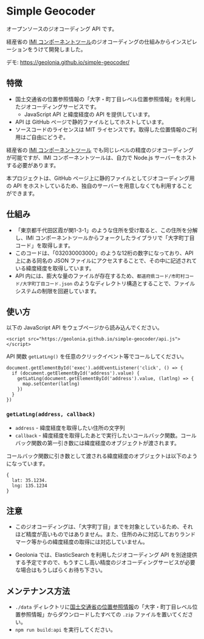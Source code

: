 # Simple Geocoder

オープンソースのジオコーディング API です。

経産省の [IMI コンポーネントツール](https://info.gbiz.go.jp/tools/imi_tools/)のジオコーディングの仕組みからインスピレーションをうけて開発しました。

デモ: https://geolonia.github.io/simple-geocoder/

## 特徴

* 国土交通省の位置参照情報の「大字・町丁目レベル位置参照情報」を利用したジオコーディングサービスです。
  * JavaScript API と緯度経度の API を提供しています。
* API は GitHub ページで静的ファイルとしてホストしています。
* ソースコードのライセンスは MIT ライセンスです。取得した位置情報のご利用はご自由にどうぞ。

経産省の [IMI コンポーネントツール](https://info.gbiz.go.jp/tools/imi_tools/) でも同じレベルの精度のジオコーディングが可能ですが、IMI コンポーネントツールは、自力で Node.js サーバーをホストする必要があります。

本プロジェクトは、GitHub ページ上に静的ファイルとしてジオコーディング用の API をホストしているため、独自のサーバーを用意しなくても利用することができます。

## 仕組み

* 「東京都千代田区霞が関1-3-1」のような住所を受け取ると、この住所を分解し、IMI コンポーネントツールからフォークしたライブラリで「大字町丁目コード」を取得します。
* このコードは、「032030003000」のような12桁の数字になっており、API 上にある同名の JSON ファイルにアクセスすることで、その中に記述されている緯度経度を取得しています。
* API 内には、膨大な量のファイルが存在するため、`都道府県コード/市町村コード/大字町丁目コード.json` のようなディレクトリ構造とすることで、ファイルシステムの制限を回避しています。

## 使い方

以下の JavaScript API をウェブページから読み込んでください。

```
<script src="https://geolonia.github.io/simple-geocoder/api.js"></script>
```

API 関数 `getLatLng()` を任意のクリックイベント等でコールしてください。

```
document.getElementById('exec').addEventListener('click', () => {
  if (document.getElementById('address').value) {
    getLatLng(document.getElementById('address').value, (latlng) => {
      map.setCenter(latlng)
    })
  }
})
```

### `getLatLng(address, callback)`

* `address` - 緯度経度を取得したい住所の文字列
* `callback` - 緯度経度を取得したあとで実行したいコールバック関数。コールバック関数の第一引き数には緯度経度のオブジェクトが渡されます。

コールバック関数に引き数として渡される緯度経度のオブジェクトは以下のようになっています。

```
{
  lat: 35.1234.
  lng: 135.1234
}
```

## 注意

* このジオコーディングは、「大字町丁目」までを対象としているため、それほど精度が高いものではありません。また、住所のみに対応しておりランドマーク等からの緯度経度の取得には対応していません。
+ Geolonia では、ElasticSearch を利用したジオコーディング API を別途提供する予定ですので、もうすこし高い精度のジオコーディングサービスが必要な場合はもうしばらくお待ち下さい。

## メンテナンス方法

* `./data` ディレクトリに[国土交通省の位置参照情報](https://nlftp.mlit.go.jp/isj/)の「大字・町丁目レベル位置参照情報」からダウンロードしたすべての `.zip` ファイルを置いてください。
* `npm run build:api` を実行してください。

